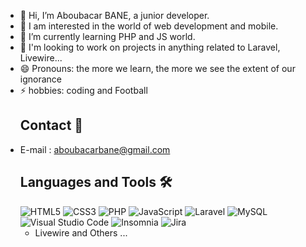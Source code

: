 - 👋 Hi, I’m Aboubacar BANE, a junior developer.
- 👀 I am interested in the world of web development and mobile.
- 🌱 I’m currently learning PHP and JS world.
- 💞️ I'm looking to work on projects in anything related to Laravel, Livewire...
- 😄 Pronouns: the more we learn, the more we see the extent of our ignorance
- ⚡ hobbies: coding and Football
  ## Contact 🤝
- E-mail : aboubacarbane@gmail.com
  ## Languages and Tools 🛠️
  ![HTML5](https://img.shields.io/badge/html5-%23E34F26.svg?style=for-the-badge&logo=html5&logoColor=white)
  ![CSS3](https://img.shields.io/badge/css3-%231572B6.svg?style=for-the-badge&logo=css3&logoColor=white)
  ![PHP](https://img.shields.io/badge/php-%23777BB4.svg?style=for-the-badge&logo=php&logoColor=white)
  ![JavaScript](https://img.shields.io/badge/javascript-%23323330.svg?style=for-the-badge&logo=javascript&logoColor=%23F7DF1E)
  ![Laravel](https://img.shields.io/badge/laravel-%23FF2D20.svg?style=for-the-badge&logo=laravel&logoColor=white)
  ![MySQL](https://img.shields.io/badge/mysql-%2300f.svg?style=for-the-badge&logo=mysql&logoColor=white)
  ![Visual Studio Code](https://img.shields.io/badge/Visual%20Studio%20Code-0078d7.svg?style=for-the-badge&logo=visual-studio-code&logoColor=white)
  ![Insomnia](https://img.shields.io/badge/Insomnia-black?style=for-the-badge&logo=insomnia&logoColor=5849BE)
  ![Jira](https://img.shields.io/badge/jira-%230A0FFF.svg?style=for-the-badge&logo=jira&logoColor=white)
  - Livewire and Others ...

